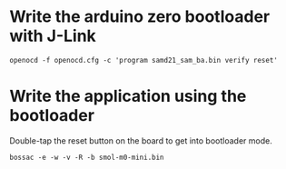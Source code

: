 # Write the arduino zero bootloader with J-Link

	openocd -f openocd.cfg -c 'program samd21_sam_ba.bin verify reset'

# Write the application using the bootloader
Double-tap the reset button on the board to get into bootloader mode.

	bossac -e -w -v -R -b smol-m0-mini.bin


